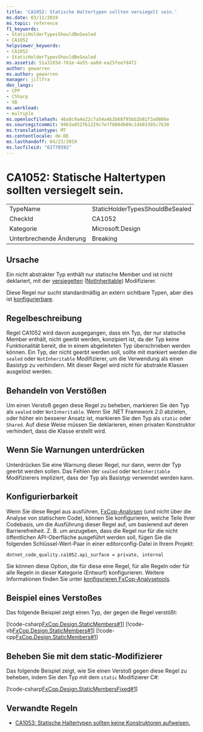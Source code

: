 ```yaml
---
title: 'CA1052: Statische Haltertypen sollten versiegelt sein.'
ms.date: 03/11/2019
ms.topic: reference
f1_keywords:
- StaticHolderTypesShouldBeSealed
- CA1052
helpviewer_keywords:
- CA1052
- StaticHolderTypesShouldBeSealed
ms.assetid: 51a3165d-781e-4a55-aa0d-ea25fee7d4f2
author: gewarren
ms.author: gewarren
manager: jillfra
dev_langs:
- CPP
- CSharp
- VB
ms.workload:
- multiple
ms.openlocfilehash: 46a8c9a4e22c7a54a4b2b68f95bb2b81f3a0888e
ms.sourcegitcommit: 94b3a052fb1229c7e7f8804b09c1d403385c7630
ms.translationtype: MT
ms.contentlocale: de-DE
ms.lasthandoff: 04/23/2019
ms.locfileid: "62778592"
---
```

# <a name="ca1052-static-holder-types-should-be-sealed"></a>CA1052: Statische Haltertypen sollten versiegelt sein.

|||
|-|-|
|TypeName|StaticHolderTypesShouldBeSealed|
|CheckId|CA1052|
|Kategorie|Microsoft.Design|
|Unterbrechende Änderung|Breaking|

## <a name="cause"></a>Ursache

Ein nicht abstrakter Typ enthält nur statische Member und ist nicht deklariert, mit der [versiegelten](/dotnet/csharp/language-reference/keywords/sealed) ([NotInheritable](/dotnet/visual-basic/language-reference/modifiers/notinheritable)) Modifizierer.

Diese Regel nur sucht standardmäßig an extern sichtbare Typen, aber dies ist [konfigurierbare](#configurability).

## <a name="rule-description"></a>Regelbeschreibung

Regel CA1052 wird davon ausgegangen, dass ein Typ, der nur statische Member enthält, nicht geerbt werden, konzipiert ist, da der Typ keine Funktionalität bereit, die in einem abgeleiteten Typ überschrieben werden können. Ein Typ, der nicht geerbt werden soll, sollte mit markiert werden die `sealed` oder `NotInheritable` Modifizierer, um die Verwendung als einen Basistyp zu verhindern. Mit dieser Regel wird nicht für abstrakte Klassen ausgelöst werden.

## <a name="how-to-fix-violations"></a>Behandeln von Verstößen

Um einen Verstoß gegen diese Regel zu beheben, markieren Sie den Typ als `sealed` oder `NotInheritable`. Wenn Sie .NET Framework 2.0 abzielen, oder höher ein besserer Ansatz ist, markieren Sie den Typ als `static` oder `Shared`. Auf diese Weise müssen Sie deklarieren, einen privaten Konstruktor verhindert, dass die Klasse erstellt wird.

## <a name="when-to-suppress-warnings"></a>Wenn Sie Warnungen unterdrücken

Unterdrücken Sie eine Warnung dieser Regel, nur dann, wenn der Typ geerbt werden sollen. Das Fehlen der `sealed` oder `NotInheritable` Modifizierers impliziert, dass der Typ als Basistyp verwendet werden kann.

## <a name="configurability"></a>Konfigurierbarkeit

Wenn Sie diese Regel aus ausführen, [FxCop-Analysen](install-fxcop-analyzers.md) (und nicht über die Analyse von statischem Code), können Sie konfigurieren, welche Teile Ihrer Codebasis, um die Ausführung dieser Regel auf, um basierend auf deren Barrierefreiheit. Z. B. um anzugeben, dass die Regel nur für die nicht öffentlichen API-Oberfläche ausgeführt werden soll, fügen Sie die folgenden Schlüssel-Wert-Paar in einer editorconfig-Datei in Ihrem Projekt:

```
dotnet_code_quality.ca1052.api_surface = private, internal
```

Sie können diese Option, die für diese eine Regel, für alle Regeln oder für alle Regeln in dieser Kategorie (Entwurf) konfigurieren. Weitere Informationen finden Sie unter [konfigurieren FxCop-Analysetools](configure-fxcop-analyzers.md).

## <a name="example-of-a-violation"></a>Beispiel eines Verstoßes

Das folgende Beispiel zeigt einen Typ, der gegen die Regel verstößt:

[!code-csharp[FxCop.Design.StaticMembers#1](../code-quality/codesnippet/CSharp/ca1052-static-holder-types-should-be-sealed_1.cs)]
[!code-vb[FxCop.Design.StaticMembers#1](../code-quality/codesnippet/VisualBasic/ca1052-static-holder-types-should-be-sealed_1.vb)]
[!code-cpp[FxCop.Design.StaticMembers#1](../code-quality/codesnippet/CPP/ca1052-static-holder-types-should-be-sealed_1.cpp)]

## <a name="fix-with-the-static-modifier"></a>Beheben Sie mit dem static-Modifizierer

Das folgende Beispiel zeigt, wie Sie einen Verstoß gegen diese Regel zu beheben, indem Sie den Typ mit dem `static` Modifizierer C#:

[!code-csharp[FxCop.Design.StaticMembersFixed#1](../code-quality/codesnippet/CSharp/ca1052-static-holder-types-should-be-sealed_2.cs)]

## <a name="related-rules"></a>Verwandte Regeln

- [CA1053: Statische Haltertypen sollten keine Konstruktoren aufweisen.](../code-quality/ca1053-static-holder-types-should-not-have-constructors.md)